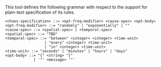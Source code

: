 This tool defines the following grammar with respect to the support for plain-text specification of its rules.

    <chaos-specification> ::= <opt-freq-modifier> <cause-spec> <opt-body>
    <opt-freq-modifier> ::= "randomly" | "exponentially" | ""
    <cause-spec> ::= <spatial-spec> | <temporal-spec>
    <spatial-spec> ::= "TBD"
    <temporal-spec> ::= "between" <integer> <integer> <time-unit> 
                      | "every" <integer> <time-unit> 
                      | "in" <integer> <time-unit>
    <time-unit> ::= "seconds" | "minutes" | "hours" | "days"
    <opt-body> ::= "{" <string> "}" 
                 | '"' <message> '"'
